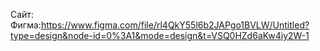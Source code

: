 Сайт:
Фигма:https://www.figma.com/file/rl4QkY55l6b2JAPgo1BVLW/Untitled?type=design&node-id=0%3A1&mode=design&t=VSQ0HZd6aKw4iy2W-1
